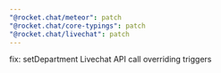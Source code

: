 ```yaml
---
"@rocket.chat/meteor": patch
"@rocket.chat/core-typings": patch
"@rocket.chat/livechat": patch
---
```


fix: setDepartment Livechat API call overriding triggers

